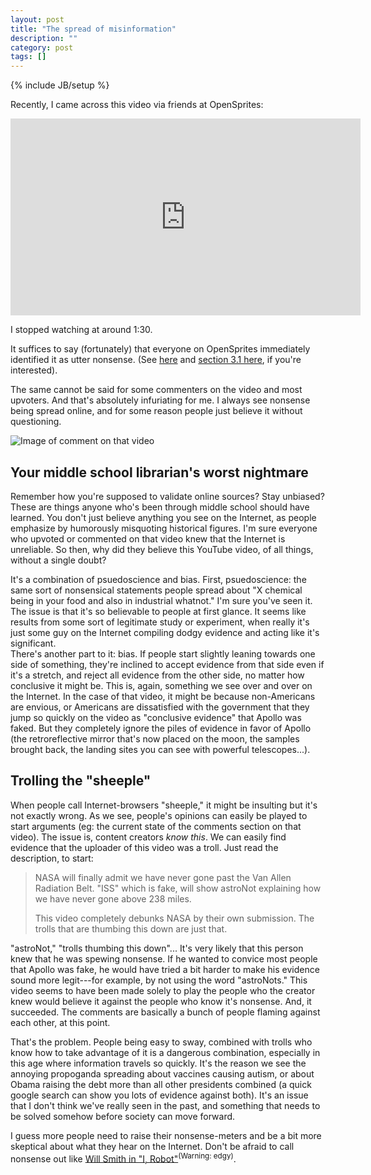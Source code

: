 ```yaml
---
layout: post
title: "The spread of misinformation"
description: ""
category: post
tags: []
---
```

{% include JB/setup %}

Recently, I came across this video via friends at OpenSprites:

<iframe width="560" height="315" src="https://www.youtube.com/embed/BUZr0Wr0v-s" frameborder="0" allowfullscreen></iframe>

I stopped watching at around 1:30.

It suffices to say (fortunately) that everyone on OpenSprites immediately identified it as utter nonsense. (See [here](http://www.popsci.com/blog-network/vintage-space/apollo-rocketed-through-van-allen-belts) and [section 3.1 here](http://www.apolloarchive.com/apollo/moon_hoax_FAQ.html), if you're interested).

The same cannot be said for some commenters on the video and most upvoters. And that's absolutely infuriating for me. I always see nonsense being spread online, and for some reason people just believe it without questioning.

![Image of comment on that video](http://i.imgur.com/Tj8R0H2.png)

## Your middle school librarian's worst nightmare ##

Remember how you're supposed to validate online sources? Stay unbiased? These are things anyone who's been through middle school should have learned. You don't just believe anything you see on the Internet, as people emphasize by humorously misquoting historical figures. I'm sure everyone who upvoted or commented on that video knew that the Internet is unreliable. So then, why did they believe this YouTube video, of all things, without a single doubt?

It's a combination of psuedoscience and bias. First, psuedoscience: the same sort of nonsensical statements people spread about "X chemical being in your food and also in industrial whatnot." I'm sure you've seen it. The issue is that it's so believable to people at first glance. It seems like results from some sort of legitimate study or experiment, when really it's just some guy on the Internet compiling dodgy evidence and acting like it's significant.  
There's another part to it: bias. If people start slightly leaning towards one side of something, they're inclined to accept evidence from that side even if it's a stretch, and reject all evidence from the other side, no matter how conclusive it might be. This is, again, something we see over and over on the Internet. In the case of that video, it might be because non-Americans are envious, or Americans are dissatisfied with the government that they jump so quickly on the video as "conclusive evidence" that Apollo was faked. But they completely ignore the piles of evidence in favor of Apollo (the retroreflective mirror that's now placed on the moon, the samples brought back, the landing sites you can see with powerful telescopes...).

## Trolling the "sheeple" ##

When people call Internet-browsers "sheeple," it might be insulting but it's not exactly wrong. As we see, people's opinions can easily be played to start arguments (eg: the current state of the comments section on that video). The issue is, content creators *know this*. We can easily find evidence that the uploader of this video was a troll. Just read the description, to start:

>NASA will finally admit we have never gone past the Van Allen Radiation Belt. "ISS" which is fake, will show astroNot explaining how we have never gone above 238 miles. 
>
>This video completely debunks NASA by their own submission. The trolls that are thumbing this down are just that. 

"astroNot," "trolls thumbing this down"... It's very likely that this person knew that he was spewing nonsense. If he wanted to convice most people that Apollo was fake, he would have tried a bit harder to make his evidence sound more legit---for example, by not using the word "astroNots." This video seems to have been made solely to play the people who the creator knew would believe it against the people who know it's nonsense. And, it succeeded. The comments are basically a bunch of people flaming against each other, at this point.

That's the problem. People being easy to sway, combined with trolls who know how to take advantage of it is a dangerous combination, especially in this age where information travels so quickly. It's the reason we see the annoying propoganda spreading about vaccines causing autism, or about Obama raising the debt more than all other presidents combined (a quick google search can show you lots of evidence against both). It's an issue that I don't think we've really seen in the past, and something that needs to be solved somehow before society can move forward.

I guess more people need to raise their nonsense-meters and be a bit more skeptical about what they hear on the Internet. Don't be afraid to call nonsense out like [Will Smith in "I, Robot"](https://www.youtube.com/watch?v=O9xRhwmHBBE)<sup>(Warning: edgy)</sup>.